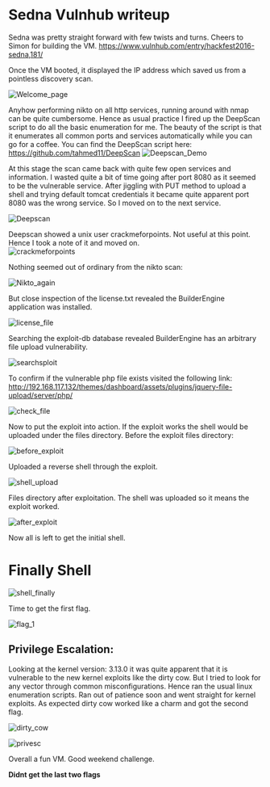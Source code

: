 # Sedna Vulnhub writeup
Sedna was pretty straight forward with few twists and turns. Cheers to Simon for building the VM.
https://www.vulnhub.com/entry/hackfest2016-sedna,181/ 

Once the VM booted, it displayed the IP address which saved us from a pointless discovery scan.

 ![Welcome_page](/img/1.png)
 
Anyhow performing nikto on all http services, running around with nmap can be quite cumbersome. Hence as usual practice I fired up the DeepScan script to do all the basic enumeration for me. The beauty of the script is that it enumerates all common ports and services automatically while you can go for a coffee. You can find the DeepScan script here: https://github.com/tahmed11/DeepScan
 ![Deepscan_Demo](/img/2.png)
 
At this stage the scan came back with quite few open services and information. I wasted quite a bit of time going after port 8080 as it seemed to be the vulnerable service. After jiggling with PUT method to upload a shell and trying default tomcat credentials it became quite apparent port 8080 was the wrong service. So I moved on to the next service. 

  ![Deepscan](/img/3.png)
  
Deepscan showed a unix user crackmeforpoints. Not useful at this point. Hence I took a note of it and moved on.  
 ![crackmeforpoints](/img/4.png)
 
 Nothing seemed out of ordinary from the nikto scan:
 
 ![Nikto_again](/img/5.png)
 
But close inspection of the license.txt revealed the BuilderEngine application was installed.

 ![license_file](/img/6.png)
 
Searching the exploit-db database revealed BuilderEngine has an arbitrary file upload vulnerability. 

![searchsploit](/img/7.png)

To confirm if the vulnerable php file exists visited the following link: http://192.168.117.132/themes/dashboard/assets/plugins/jquery-file-upload/server/php/ 

![check_file](/img/8.png)

Now to put the exploit into action. If the exploit works the shell would be uploaded under the files directory. Before the exploit files directory:

![before_exploit](/img/9.png)

Uploaded a reverse shell through the exploit.

 ![shell_upload](/img/10.png)
 
Files directory after exploitation. The shell was uploaded so it means the exploit worked.

  ![after_exploit](/img/11.png)
  
Now all is left to get the initial shell.
# Finally Shell

  ![shell_finally](/img/12.png)
  
Time to get the first flag.

   ![flag_1](/img/13.png)
 
## Privilege Escalation:
Looking at the kernel version: 3.13.0 it was quite apparent that it is vulnerable to the new kernel exploits like the dirty cow. But I tried to look for any vector through common misconfigurations. Hence ran the usual linux enumeration scripts. Ran out of patience soon and went straight for kernel exploits.  As expected dirty cow worked like a charm and got the second flag.

 ![dirty_cow](/img/14.png)
  
  ![privesc](/img/15.png)
  
 Overall a fun VM. Good weekend challenge. 
 
  **Didnt get the last two flags**
   
